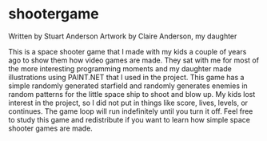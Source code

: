 # shootergame

Written by Stuart Anderson
Artwork by Claire Anderson, my daughter

This is a space shooter game that I made with my kids a couple of years ago to show them how video games are made.  They sat with me for most of the more interesting programming moments and my daughter made illustrations using PAINT.NET that I used in the project.  This game has a simple randomly generated starfield and randomly generates enemies in random patterns for the little space ship to shoot and blow up.  My kids lost interest in the project, so I did not put in things like score, lives, levels, or continues.  The game loop will run indefinitely until you turn it off.  Feel free to study this game and redistribute if you want to learn how simple space shooter games are made.
